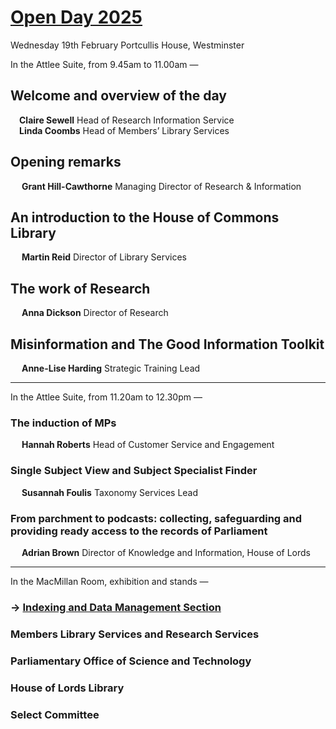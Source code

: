 <h1>
	<a href="https://ukparliament.github.io/commons-library-open-day/2025/">
		Open Day 2025
	</a>
</h1>

Wednesday 19th February
Portcullis House, Westminster

In the Attlee Suite, from 9.45am to 11.00am &mdash;

## Welcome and overview of the day
&emsp;**Claire Sewell** Head of Research Information Service<br>
&emsp;**Linda Coombs** Head of Members’ Library Services

## Opening remarks
&emsp; **Grant Hill-Cawthorne** Managing Director of Research & Information

## An introduction to the House of Commons Library
&emsp; **Martin Reid** Director of Library Services

## The work of Research
&emsp; **Anna Dickson** Director of Research

## Misinformation and The Good Information Toolkit
&emsp; **Anne-Lise Harding** Strategic Training Lead

---

In the Attlee Suite, from 11.20am to 12.30pm &mdash;

### The induction of MPs
&emsp; **Hannah Roberts** Head of Customer Service and Engagement

### Single Subject View and Subject Specialist Finder
&emsp; **Susannah Foulis** Taxonomy Services Lead

### From parchment to podcasts: collecting, safeguarding and providing ready access to the records of Parliament
&emsp; **Adrian Brown** Director of Knowledge and Information, House of Lords

---
		
In the MacMillan Room, exhibition and stands &mdash;

### &rarr; [Indexing and Data Management Section](idms)

### Members Library Services and Research Services

### Parliamentary Office of Science and Technology

### House of Lords Library

### Select Committee


